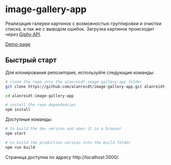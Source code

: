 # image-gallery-app
Реализация галереи картинок с возможностью группировки и очистки списка, а так же с выводом ошибок. Загрузка картинок происходит через [Giphy API](https://developers.giphy.com/docs/api).

[Demo-page](https://alanreidt.github.io/image-gallery-app)

## Быстрый старт
Для клонирования репозитория, используйте следующие команды:
```bash
# clone the repo into the alanreidt-image-gallery-app folder
git clone https://github.com/alanreidt/image-gallery-app.git alanreidt-image-gallery-app

cd alanreidt-image-gallery-app

# install the repo dependencies
npm install
```

Доступные команды:
```bash
# to build the dev version and open it in a browser
npm start

# to build the production version into the build folder
npm run build
```

Страница доступна по адресу http://localhost:3000/.
